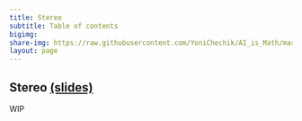 ```yaml
---
title: Stereo
subtitle: Table of contents
bigimg: 
share-img: https://raw.githubusercontent.com/YoniChechik/AI_is_Math/master/docs
layout: page
---
```


## **Stereo** [(slides)](/pages/c_09_stereo/slides/)

WIP

